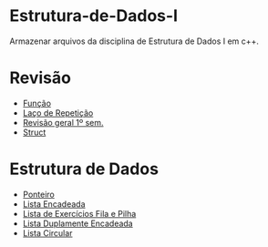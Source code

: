 # Estrutura-de-Dados-I
Armazenar arquivos da disciplina de Estrutura de Dados I em c++.

# Revisão

- [Função](https://github.com/leefell/Estrutura-de-Dados-I/tree/main/Lista%20de%20Exerc%C3%ADcios%20-%20Fun%C3%A7%C3%B5es)
- [Laço de Repetição](https://github.com/leefell/Estrutura-de-Dados-I/tree/main/Lista%20de%20Exerc%C3%ADcios%20-%20La%C3%A7o%20de%20Repeti%C3%A7%C3%A3o)
- [Revisão geral 1º sem.](https://github.com/leefell/Estrutura-de-Dados-I/tree/main/Lista%20de%20Exerc%C3%ADcios%20-%20Revis%C3%A3o)
- [Struct](https://github.com/leefell/Estrutura-de-Dados-I/tree/main/Lista%20de%20Exerc%C3%ADcios%20-%20Struct)

# Estrutura de Dados

- [Ponteiro](https://github.com/leefell/Estrutura-de-Dados-I/tree/main/Ponteiro)
- [Lista Encadeada](https://github.com/leefell/Estrutura-de-Dados-I/tree/main/Ponteiro/ListaEncadeada)
- [Lista de Exercícios Fila e Pilha](https://github.com/leefell/Estrutura-de-Dados-I/tree/main/Lista%20de%20Exerc%C3%ADcios%20-%20Fila%20e%20Pilha)
- [Lista Duplamente Encadeada](https://github.com/leefell/Estrutura-de-Dados-I/tree/main/Duplamente%20Encadeada)
- [Lista Circular]()
